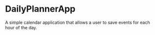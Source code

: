 # DailyPlannerApp
A simple calendar application that allows a user to save events for each hour of the day.
